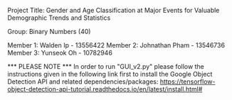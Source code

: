 Project Title: Gender and Age Classification at Major Events for Valuable Demographic Trends and Statistics

Group: Binary Numbers (40)

Member 1: Walden Ip - 13556422
Member 2: Johnathan Pham - 13546736
Member 3: Yunseok Oh - 10782946

*** PLEASE NOTE ***
In order to run "GUI_v2.py" please follow the instructions given in the following link first to install the Google Object Detection API and related dependencies/packages:
  https://tensorflow-object-detection-api-tutorial.readthedocs.io/en/latest/install.html#
